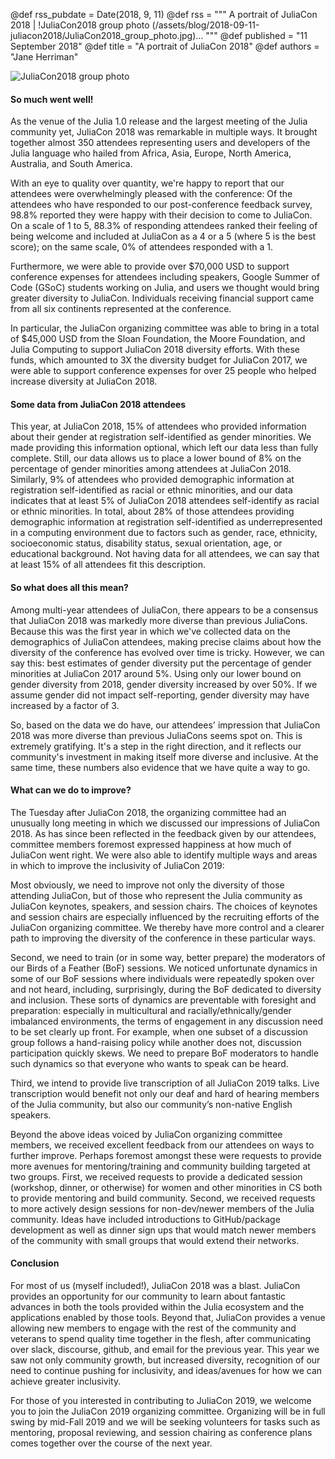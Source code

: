 @def rss_pubdate = Date(2018, 9, 11)
@def rss = """ A portrait of JuliaCon 2018 | !JuliaCon2018 group photo (/assets/blog/2018-09-11-juliacon2018/JuliaCon2018_group_photo.jpg)... """
@def published = "11 September 2018"
@def title = "A portrait of JuliaCon 2018"
@def authors = "Jane Herriman"  

![JuliaCon2018 group photo](/assets/blog/2018-09-11-juliacon2018/JuliaCon2018_group_photo.jpg)

#### So much went well!

As the venue of the Julia 1.0 release and the largest meeting of the Julia community yet, JuliaCon 2018 was remarkable in multiple ways. It brought together almost 350 attendees representing users and developers of the Julia language who hailed from Africa, Asia, Europe, North America, Australia, and South America.

With an eye to quality over quantity, we're happy to report that our attendees were overwhelmingly pleased with the conference: Of the attendees who have responded to our post-conference feedback survey, 98.8% reported they were happy with their decision to come to JuliaCon. On a scale of 1 to 5, 88.3% of responding attendees ranked their feeling of being welcome and included at JuliaCon as a 4 or a 5 (where 5 is the best score); on the same scale, 0% of attendees responded with a 1.

Furthermore, we were able to provide over \$70,000 USD to support conference expenses for attendees including speakers, Google Summer of Code (GSoC) students working on Julia, and users we thought would bring greater diversity to JuliaCon. Individuals receiving financial support came from all six continents represented at the conference.

In particular, the JuliaCon organizing committee was able to bring in a total of \$45,000 USD from the Sloan Foundation, the Moore Foundation, and Julia Computing to support JuliaCon 2018 diversity efforts. With these funds, which amounted to 3X the diversity budget for JuliaCon 2017, we were able to support conference expenses for over 25 people who helped increase diversity at JuliaCon 2018.

#### Some data from JuliaCon 2018 attendees

This year, at JuliaCon 2018, 15% of attendees who provided information about their gender at registration self-identified as gender minorities. We made providing this information optional, which left our data less than fully complete. Still, our data allows us to place a lower bound of 8% on the percentage of gender minorities among attendees at JuliaCon 2018. Similarly, 9% of attendees who provided demographic information at registration self-identified as racial or ethnic minorities, and our data indicates that at least 5% of JuliaCon 2018 attendees self-identify as racial or ethnic minorities. In total, about 28% of those attendees providing demographic information at registration self-identified as underrepresented in a computing environment due to factors such as gender, race, ethnicity, socioeconomic status, disability status, sexual orientation, age, or educational background. Not having data for all attendees, we can say that at least 15% of all attendees fit this description.

#### So what does all this mean?

Among multi-year attendees of JuliaCon, there appears to be a consensus that JuliaCon 2018 was markedly more diverse than previous JuliaCons. Because this was the first year in which we've collected data on the demographics of JuliaCon attendees, making precise claims about how the diversity of the conference has evolved over time is tricky. However, we can say this: best estimates of gender diversity put the percentage of gender minorities at JuliaCon 2017 around 5%. Using only our lower bound on gender diversity from 2018, gender diversity increased by over 50%. If we assume gender did not impact self-reporting, gender diversity may have increased by a factor of 3.

So, based on the data we do have, our attendees' impression that JuliaCon 2018 was more diverse than previous JuliaCons seems spot on. This is extremely gratifying. It's a step in the right direction, and it reflects our community's investment in making itself more diverse and inclusive. At the same time, these numbers also evidence that we have quite a way to go.

#### What can we do to improve?

The Tuesday after JuliaCon 2018, the organizing committee had an unusually long meeting in which we discussed our impressions of JuliaCon 2018. As has since been reflected in the feedback given by our attendees, committee members foremost expressed happiness at how much of JuliaCon went right. We were also able to identify multiple ways and areas in which to improve the inclusivity of JuliaCon 2019:

Most obviously, we need to improve not only the diversity of those attending JuliaCon, but of those who represent the Julia community as JuliaCon keynotes, speakers, and session chairs. The choices of keynotes and session chairs are especially influenced by the recruiting efforts of the JuliaCon organizing committee. We thereby have more control and a clearer path to improving the diversity of the conference in these particular ways.

Second, we need to train (or in some way, better prepare) the moderators of our Birds of a Feather (BoF) sessions. We noticed unfortunate dynamics in some of our BoF sessions where individuals were repeatedly spoken over and not heard, including, surprisingly, during the BoF dedicated to diversity and inclusion. These sorts of dynamics are preventable with foresight and preparation: especially in multicultural and racially/ethnically/gender imbalanced environments, the terms of engagement in any discussion need to be set clearly up front. For example, when one subset of a discussion group follows a hand-raising policy while another does not, discussion participation quickly skews. We need to prepare BoF moderators to handle such dynamics so that everyone who wants to speak can be heard.

Third, we intend to provide live transcription of all JuliaCon 2019 talks. Live transcription would benefit not only our deaf and hard of hearing members of the Julia community, but also our community’s non-native English speakers.

Beyond the above ideas voiced by JuliaCon organizing committee members, we received excellent feedback from our attendees on ways to further improve. Perhaps foremost amongst these were requests to provide more avenues for mentoring/training and community building targeted at two groups. First, we received requests to provide a dedicated session (workshop, dinner, or otherwise) for women and other minorities in CS both to provide mentoring and build community. Second, we received requests to more actively design sessions for non-dev/newer members of the Julia community. Ideas have included introductions to GitHub/package development as well as dinner sign ups that would match newer members of the community with small groups that would extend their networks.

#### Conclusion

For most of us (myself included!), JuliaCon 2018 was a blast. JuliaCon provides an opportunity for our community to learn about fantastic advances in both the tools provided within the Julia ecosystem and the applications enabled by those tools. Beyond that, JuliaCon provides a venue allowing new members to engage with the rest of the community and veterans to spend quality time together in the flesh, after communicating over slack, discourse, github, and email for the previous year. This year we saw not only community growth, but increased diversity, recognition of our need to continue pushing for inclusivity, and ideas/avenues for how we can achieve greater inclusivity.

For those of you interested in contributing to JuliaCon 2019, we welcome you to join the JuliaCon 2019 organizing committee. Organizing will be in full swing by mid-Fall 2019 and we will be seeking volunteers for tasks such as mentoring, proposal reviewing, and session chairing as conference plans comes together over the course of the next year.
